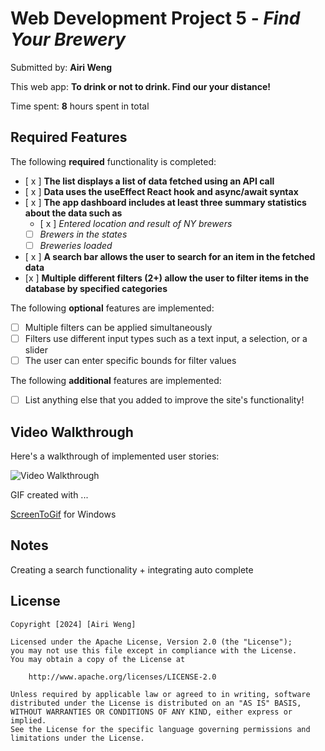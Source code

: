# Web Development Project 5 - _Find Your Brewery_

Submitted by: **Airi Weng**

This web app: **To drink or not to drink. Find our your distance!**

Time spent: **8** hours spent in total

## Required Features

The following **required** functionality is completed:

- [ x ] **The list displays a list of data fetched using an API call**
- [ x ] **Data uses the useEffect React hook and async/await syntax**
- [ x ] **The app dashboard includes at least three summary statistics about the data such as**
  - [ x ] _Entered location and result of NY brewers_
  - [ ] _Brewers in the states_
  - [ ] _Breweries loaded_
- [ x ] **A search bar allows the user to search for an item in the fetched data**
- [x ] **Multiple different filters (2+) allow the user to filter items in the database by specified categories**

The following **optional** features are implemented:

- [ ] Multiple filters can be applied simultaneously
- [ ] Filters use different input types such as a text input, a selection, or a slider
- [ ] The user can enter specific bounds for filter values

The following **additional** features are implemented:

- [ ] List anything else that you added to improve the site's functionality!

## Video Walkthrough

Here's a walkthrough of implemented user stories:

<img src='./src/assets/brew.gif' title='Video Walkthrough' width='' alt='Video Walkthrough' />

<!-- Replace this with whatever GIF tool you used! -->

GIF created with ...

[ScreenToGif](https://www.screentogif.com/) for Windows

## Notes

Creating a search functionality + integrating auto complete

## License

    Copyright [2024] [Airi Weng]

    Licensed under the Apache License, Version 2.0 (the "License");
    you may not use this file except in compliance with the License.
    You may obtain a copy of the License at

        http://www.apache.org/licenses/LICENSE-2.0

    Unless required by applicable law or agreed to in writing, software
    distributed under the License is distributed on an "AS IS" BASIS,
    WITHOUT WARRANTIES OR CONDITIONS OF ANY KIND, either express or implied.
    See the License for the specific language governing permissions and
    limitations under the License.

